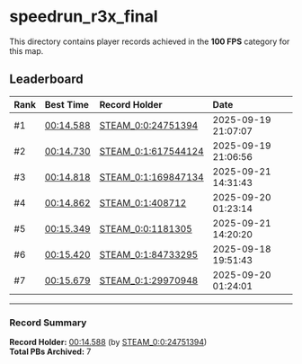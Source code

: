 # speedrun_r3x_final

This directory contains player records achieved in the **100 FPS** category for this map.

## Leaderboard

| Rank | Best Time | Record Holder | Date                |
| :--- | :-------- | :------------ | :------------------ |
| #1   | [00:14.588](./00014588_STEAM_0_0_24751394_20250919-210707.zip) | [STEAM_0:0:24751394](https://speedrun16.com/profile/STEAM_0:0:24751394)   | 2025-09-19 21:07:07 |
| #2   | [00:14.730](./00014730_STEAM_0_1_617544124_20250919-210656.zip) | [STEAM_0:1:617544124](https://speedrun16.com/profile/STEAM_0:1:617544124)   | 2025-09-19 21:06:56 |
| #3   | [00:14.818](./00014818_STEAM_0_1_169847134_20250921-143143.zip) | [STEAM_0:1:169847134](https://speedrun16.com/profile/STEAM_0:1:169847134)   | 2025-09-21 14:31:43 |
| #4   | [00:14.862](./00014862_STEAM_0_1_408712_20250920-012314.zip) | [STEAM_0:1:408712](https://speedrun16.com/profile/STEAM_0:1:408712)   | 2025-09-20 01:23:14 |
| #5   | [00:15.349](./00015349_STEAM_0_0_1181305_20250921-142020.zip) | [STEAM_0:0:1181305](https://speedrun16.com/profile/STEAM_0:0:1181305)   | 2025-09-21 14:20:20 |
| #6   | [00:15.420](./00015420_STEAM_0_1_84733295_20250918-195143.zip) | [STEAM_0:1:84733295](https://speedrun16.com/profile/STEAM_0:1:84733295)   | 2025-09-18 19:51:43 |
| #7   | [00:15.679](./00015679_STEAM_0_1_29970948_20250920-012401.zip) | [STEAM_0:1:29970948](https://speedrun16.com/profile/STEAM_0:1:29970948)   | 2025-09-20 01:24:01 |

---

### Record Summary
**Record Holder:** [00:14.588](./00014588_STEAM_0_0_24751394_20250919-210707.zip) (by [STEAM_0:0:24751394](https://speedrun16.com/profile/STEAM_0:0:24751394))  
**Total PBs Archived:** 7